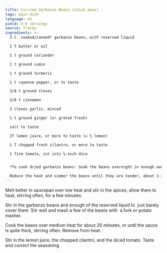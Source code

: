 ```yaml
---
title: Curried Garbanzo Beans (chick peas)
tags: main dish
language: en
yield: 4-6 servings
source: Tracey
ingredients: >-
  3 C  cooked/canned* garbanzo beans, with reserved liquid

  1 T butter or oil

  1 t ground coriander

  1 t ground cumin

  1 t ground turmeric

  ¼ t cayenne pepper, or to taste

  3/8 t ground cloves

  3/8 t cinnamon

  3 cloves garlic, minced

  ½ t ground ginger (or grated fresh)

  salt to taste

  2T lemon juice, or more to taste (= ½ lemon)

  1 T chopped fresh cilantro, or more to taste

  1 firm tomato, cut into ½-inch dice


  *To cook dried garbanzo beans: Soak the beans overnight in enough water to keep them covered, with a pinch of baking soda in it. Add more water the next day, if needed, salt it well, and bring to a boil. 

  Reduce the heat and simmer the beans until they are tender, about 1-1 ½ hours, then drain and use as directed. (Note: If cooked without presoaking, extend the cooking time by an extra ½ to 1 hour.)
---
```

Melt better in saucepan over low heat and stir in the spices; allow them to heat, stirring often, for a few minutes. 

Stir in the garbanzo beans and enough of the reserved liquid to  just barely cover them. Stir well and mash a few of the beans with  a fork or potato masher.

Cook the beans over medium heat for about 20 minutes, or until the sauce is quite thick, stirring often. Remove from heat.

Stir in the lemon juice, the chopped cilantro, and the diced tomato. Taste and correct the seasoning.